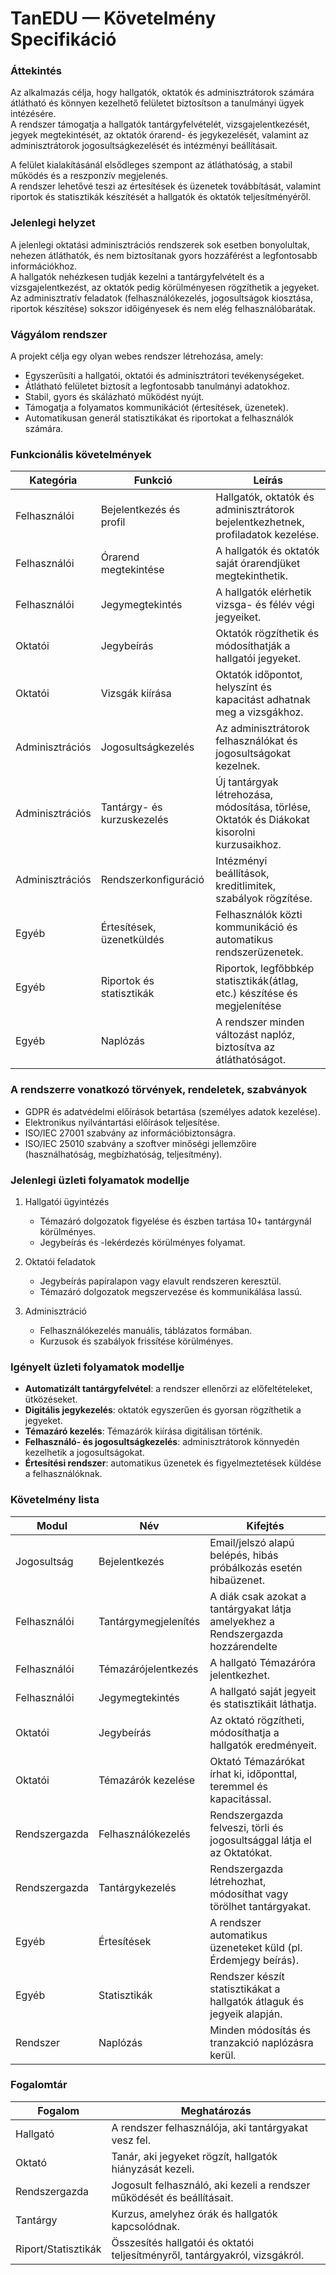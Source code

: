 # TanEDU — Követelmény Specifikáció

### Áttekintés

Az alkalmazás célja, hogy hallgatók, oktatók és adminisztrátorok számára átlátható és könnyen kezelhető felületet biztosítson a tanulmányi ügyek intézésére.  
A rendszer támogatja a hallgatók tantárgyfelvételét, vizsgajelentkezését, jegyek megtekintését, az oktatók órarend- és jegykezelését, valamint az adminisztrátorok jogosultságkezelését és intézményi beállításait.  

A felület kialakításánál elsődleges szempont az átláthatóság, a stabil működés és a reszponzív megjelenés.  
A rendszer lehetővé teszi az értesítések és üzenetek továbbítását, valamint riportok és statisztikák készítését a hallgatók és oktatók teljesítményéről.  

### Jelenlegi helyzet

A jelenlegi oktatási adminisztrációs rendszerek sok esetben bonyolultak, nehezen átláthatók, és nem biztosítanak gyors hozzáférést a legfontosabb információkhoz.  
A hallgatók nehézkesen tudják kezelni a tantárgyfelvételt és a vizsgajelentkezést, az oktatók pedig körülményesen rögzíthetik a jegyeket.  
Az adminisztratív feladatok (felhasználókezelés, jogosultságok kiosztása, riportok készítése) sokszor időigényesek és nem elég felhasználóbarátak.  

### Vágyálom rendszer

A projekt célja egy olyan webes rendszer létrehozása, amely:  
- Egyszerűsíti a hallgatói, oktatói és adminisztrátori tevékenységeket.  
- Átlátható felületet biztosít a legfontosabb tanulmányi adatokhoz.  
- Stabil, gyors és skálázható működést nyújt.  
- Támogatja a folyamatos kommunikációt (értesítések, üzenetek).  
- Automatikusan generál statisztikákat és riportokat a felhasználók számára.  

### Funkcionális követelmények

| Kategória       | Funkció                  | Leírás                                                                 |
|-----------------|--------------------------|------------------------------------------------------------------------|
| Felhasználói    | Bejelentkezés és profil  | Hallgatók, oktatók és adminisztrátorok bejelentkezhetnek, profiladatok kezelése. |
| Felhasználói    | Órarend megtekintése     | A hallgatók és oktatók saját órarendjüket megtekinthetik.              |
| Felhasználói    | Jegymegtekintés          | A hallgatók elérhetik vizsga- és félév végi jegyeiket.                 |
| Oktatói         | Jegybeírás               | Oktatók rögzíthetik és módosíthatják a hallgatói jegyeket.             |
| Oktatói         | Vizsgák kiírása          | Oktatók időpontot, helyszínt és kapacitást adhatnak meg a vizsgákhoz.  |
| Adminisztrációs | Jogosultságkezelés       | Az adminisztrátorok felhasználókat és jogosultságokat kezelnek.        |
| Adminisztrációs | Tantárgy- és kurzuskezelés | Új tantárgyak létrehozása, módosítása, törlése, Oktatók és Diákokat kisorolni kurzusaikhoz.                        |
| Adminisztrációs | Rendszerkonfiguráció     | Intézményi beállítások, kreditlimitek, szabályok rögzítése.            |
| Egyéb           | Értesítések, üzenetküldés| Felhasználók közti kommunikáció és automatikus rendszerüzenetek.       |
| Egyéb           | Riportok és statisztikák | Riportok, legfőbbkép statisztikák(átlag, etc.) készítése és megjelenítése |
| Egyéb           | Naplózás                 | A rendszer minden változást naplóz, biztosítva az átláthatóságot.      |

### A rendszerre vonatkozó törvények, rendeletek, szabványok

- GDPR és adatvédelmi előírások betartása (személyes adatok kezelése).  
- Elektronikus nyilvántartási előírások teljesítése.  
- ISO/IEC 27001 szabvány az információbiztonságra.  
- ISO/IEC 25010 szabvány a szoftver minőségi jellemzőire (használhatóság, megbízhatóság, teljesítmény).  

### Jelenlegi üzleti folyamatok modellje

1. Hallgatói ügyintézés  
   - Témazáró dolgozatok figyelése és észben tartása 10+ tantárgynál körülményes.
   - Jegybeírás és -lekérdezés körülményes folyamat.  

2. Oktatói feladatok  
   - Jegybeírás papíralapon vagy elavult rendszeren keresztül.  
   - Témazáró dolgozatok megszervezése és kommunikálása lassú.  

3. Adminisztráció  
   - Felhasználókezelés manuális, táblázatos formában.  
   - Kurzusok és szabályok frissítése körülményes.  

### Igényelt üzleti folyamatok modellje

- **Automatizált tantárgyfelvétel**: a rendszer ellenőrzi az előfeltételeket, ütközéseket.  
- **Digitális jegykezelés**: oktatók egyszerűen és gyorsan rögzíthetik a jegyeket.  
- **Témazáró kezelés**: Témazárók kiírása digitálisan történik.  
- **Felhasználó- és jogosultságkezelés**: adminisztrátorok könnyedén kezelhetik a jogosultságokat.  
- **Értesítési rendszer**: automatikus üzenetek és figyelmeztetések küldése a felhasználóknak.  

### Követelmény lista

| Modul          | Név                | Kifejtés                                                                 |
|----------------|--------------------|------------------------------------------------------------------------|
| Jogosultság    | Bejelentkezés      | Email/jelszó alapú belépés, hibás próbálkozás esetén hibaüzenet.        |
| Felhasználói   | Tantárgymegjelenítés   | A diák csak azokat a tantárgyakat látja amelyekhez a Rendszergazda hozzárendelte |
| Felhasználói   | Témazárójelentkezés  | A hallgató Témazáróra jelentkezhet.            |
| Felhasználói   | Jegymegtekintés    | A hallgató saját jegyeit és statisztikáit láthatja.                     |
| Oktatói        | Jegybeírás         | Az oktató rögzítheti, módosíthatja a hallgatók eredményeit.             |
| Oktatói        | Témazárók kezelése   | Oktató Témazárókat írhat ki, időponttal, teremmel és kapacitással.        |
| Rendszergazda | Felhasználókezelés | Rendszergazda felveszi, törli és jogosultsággal látja el az Oktatókat.      |
| Rendszergazda | Tantárgykezelés    | Rendszergazda létrehozhat, módosíthat vagy törölhet tantárgyakat.               |
| Egyéb          | Értesítések        | A rendszer automatikus üzeneteket küld (pl. Érdemjegy beírás).    |
| Egyéb          | Statisztikák           | Rendszer készít statisztikákat a hallgatók átlaguk és jegyeik alapján.         |
| Rendszer       | Naplózás           | Minden módosítás és tranzakció naplózásra kerül.                        |

### Fogalomtár

| Fogalom        | Meghatározás                                                                 |
|----------------|----------------------------------------------------------------------------|
| Hallgató       | A rendszer felhasználója, aki tantárgyakat vesz fel. |
| Oktató         | Tanár, aki jegyeket rögzít, hallgatók hiányzását kezeli.              |
| Rendszergazda | Jogosult felhasználó, aki kezeli a rendszer működését és beállításait.     |
| Tantárgy       | Kurzus, amelyhez órák és hallgatók kapcsolódnak.                  |
| Riport/Statisztikák        | Összesítés hallgatói és oktatói teljesítményről, tantárgyakról, vizsgákról.|